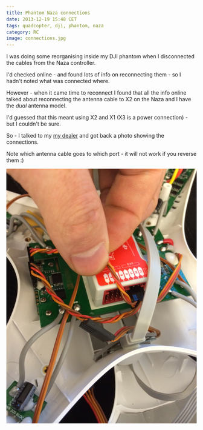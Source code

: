 ```yaml
---
title: Phantom Naza connections
date: 2013-12-19 15:48 CET
tags: quadcopter, dji, phantom, naza
category: RC
image: connections.jpg
---
```


I was doing some reorganising inside my DJI phantom when I disconnected the cables from the Naza controller.

I'd checked online - and found lots of info on reconnecting them - so I hadn't noted what was connected where.

However - when it came time to reconnect I found that all the info online talked about reconnecting the antenna cable to X2 on the Naza and I have the *dual* antenna model.

I'd guessed that this meant using X2 and X1 (X3 is a power connection) - but I couldn't be sure.

So - I talked to my [my dealer](http://elefun.no) and got back a photo showing the connections.

Note which antenna cable goes to which port - it will not work if you reverse them :)

![X1 and X2 connections to the Naza](connections.jpg 'X1 and X2 connections to the Naza')
